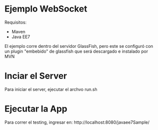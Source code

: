 Ejemplo WebSocket
=================

Requisitos:
- Maven
- Java EE7


El ejemplo corre dentro del servidor GlassFish, pero este se configuró con un 
plugin "embebido" de glassfish que será descargado e instalado por MVN


Inciar el Server
================
Para iniciar el server, ejecutar el archvo run.sh


Ejecutar la App
===============
Para correr el testing, ingresar en: http://localhost:8080/javaee7Sample/


